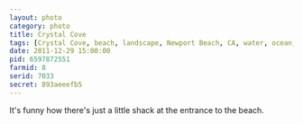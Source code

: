 ```yaml
---
layout: photo
category: photo
title: Crystal Cove
tags: [Crystal Cove, beach, landscape, Newport Beach, CA, water, ocean, sand, U.S.A., cycomachead, Michael Ball, Canon, 7D]
date: 2011-12-29 15:00:00
pid: 6597872551
farmid: 8
serid: 7033
secret: 893aeeefb5
---
```



It's funny how there's just a little shack at the entrance to the beach.
